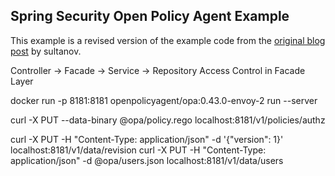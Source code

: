 Spring Security Open Policy Agent Example
---

This example is a revised version of the example code from the [original blog post](https://sultanov.dev/blog/externalized-authorization-using-opa-and-spring-security/)
by sultanov.


Controller -> Facade -> Service -> Repository
Access Control in Facade Layer

docker run -p 8181:8181 openpolicyagent/opa:0.43.0-envoy-2 run --server


curl -X PUT --data-binary @opa/policy.rego  localhost:8181/v1/policies/authz

curl -X PUT -H "Content-Type: application/json" -d '{"version": 1}' localhost:8181/v1/data/revision
curl -X PUT -H "Content-Type: application/json" -d @opa/users.json localhost:8181/v1/data/users


